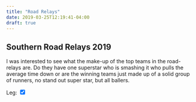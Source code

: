 ```yaml
---
title: "Road Relays"
date: 2019-03-25T12:19:41-04:00
draft: true
---
```

## Southern Road Relays 2019
I was interested to see what the make-up of the top teams in the road-relays are. Do they have one superstar who is smashing it 
who pulls the average time down or are the winning teams just made up of a solid group of runners, no stand out super star, but all ballers.

  <div>
    <label for="switchLeg">
      Leg: <input type="checkbox" id="switchLeg" checked="True">
      <span aria-hidden="true"></span>
    </label>
  </div>
 

<div id="chart_div">
